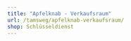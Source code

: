 ```yaml
---
title: "Apfelknab - Verkaufsraum"
url: /tamsweg/apfelknab-verkaufsraum/
shop: Schlüsseldienst
---
```

